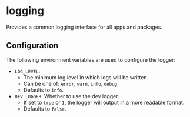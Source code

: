 # logging

Provides a common logging interface for all apps and packages.

## Configuration

The following environment variables are used to configure the logger:

- `LOG_LEVEL`:
  - The minimum log level in which logs will be written.
  - Can be one of: `error`, `warn`, `info`, `debug`.
  - Defaults to `info`.
- `DEV_LOGGER`: Whether to use the dev logger.
  - If set to `true` or `1`, the logger will output in a more readable format.
  - Defaults to `false`.
